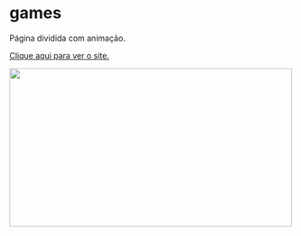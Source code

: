 # games
Página dividida com animação.

<a href="https://mssdesign.github.io/beba-agua/" target="_blank">Clique aqui para ver o site.</a>

<img src="https://github.com/mssdesign/portifolios/blob/main/portifolio_vs1/src/Assets/WebSitesPreview/GamesPage.png?raw=true" target='_blank' width="500" height="280">
